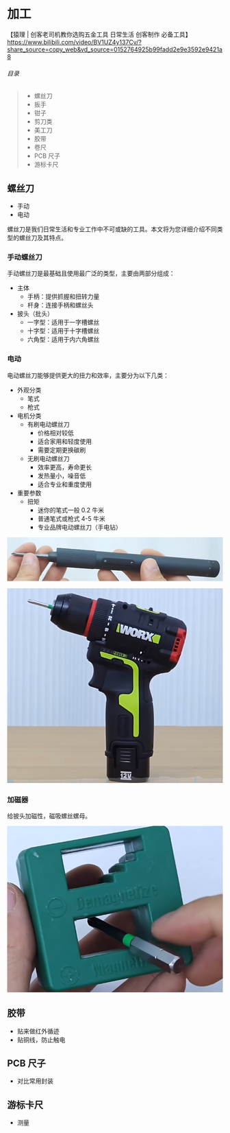 # 加工

【猿理 | 创客老司机教你选购五金工具 日常生活 创客制作 必备工具】 https://www.bilibili.com/video/BV1UZ4y137Cv/?share_source=copy_web&vd_source=0152764925b99fadd2e9e3592e9421a8

###### 目录

>- 螺丝刀
>- 扳手
>- 钳子
>- 剪刀类
>- 美工刀
>- 胶带
>- 卷尺
>- PCB 尺子
>- 游标卡尺

## 螺丝刀

- 手动
- 电动

螺丝刀是我们日常生活和专业工作中不可或缺的工具。本文将为您详细介绍不同类型的螺丝刀及其特点。

### 手动螺丝刀

手动螺丝刀是最基础且使用最广泛的类型，主要由两部分组成：

- 主体
    - 手柄：提供抓握和扭转力量
    - 杆身：连接手柄和螺丝头
- 披头（批头）
    - 一字型：适用于一字槽螺丝
    - 十字型：适用于十字槽螺丝
    - 六角型：适用于内六角螺丝

### 电动

电动螺丝刀能够提供更大的扭力和效率，主要分为以下几类：

- 外观分类
    - 笔式
    - 枪式
- 电机分类
    - 有刷电动螺丝刀
        - 价格相对较低
        - 适合家用和轻度使用
        - 需要定期更换碳刷
    - 无刷电动螺丝刀
        - 效率更高，寿命更长
        - 发热量小，噪音低
        - 适合专业和重度使用
- 重要参数
    - 扭矩
        - 迷你的笔式一般 0.2 牛米
        - 普通笔式或枪式 4-5 牛米
        - 专业品牌电动螺丝刀（手电钻）

![image-20250104174917813](../images/image-20250104174917813.png)

![image-20250104181209402](../images/image-20250104181209402.png)

### 加磁器

给披头加磁性，磁吸螺丝螺母。

![image-20250104180634725](../images/image-20250104180634725.png)

## 胶带

- 贴来做红外循迹
- 贴铜线，防止触电



## PCB 尺子

- 对比常用封装



## 游标卡尺

- 测量
